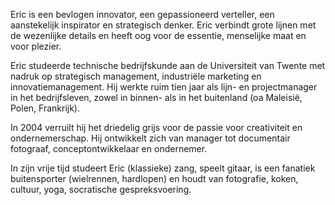 Eric is een bevlogen innovator, een gepassioneerd verteller, een aanstekelijk inspirator en strategisch denker. Eric
verbindt grote lijnen met de wezenlijke details en heeft oog voor de essentie, menselijke maat en voor plezier.

Eric studeerde technische bedrijfskunde aan de Universiteit van Twente met nadruk op strategisch management, industriële
marketing en innovatiemanagement. Hij werkte ruim tien jaar als lijn- en projectmanager in het bedrijfsleven, zowel in
binnen- als in het buitenland (oa Maleisië, Polen, Frankrijk).

In 2004 verruilt hij het driedelig grijs voor de passie voor creativiteit en ondernemerschap. Hij ontwikkelt zich van
manager tot documentair fotograaf, conceptontwikkelaar en ondernemer.

In zijn vrije tijd studeert Eric (klassieke) zang, speelt gitaar, is een fanatiek buitensporter (wielrennen, hardlopen)
en houdt van fotografie, koken, cultuur, yoga, socratische gespreksvoering.
